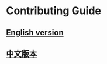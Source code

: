 # Contributing Guide

## [English version](https://marketplace.vuejs.press/reference/contributing.md)

## [中文版本](https://marketplace.vuejs.press/zh/reference/contributing.md)
